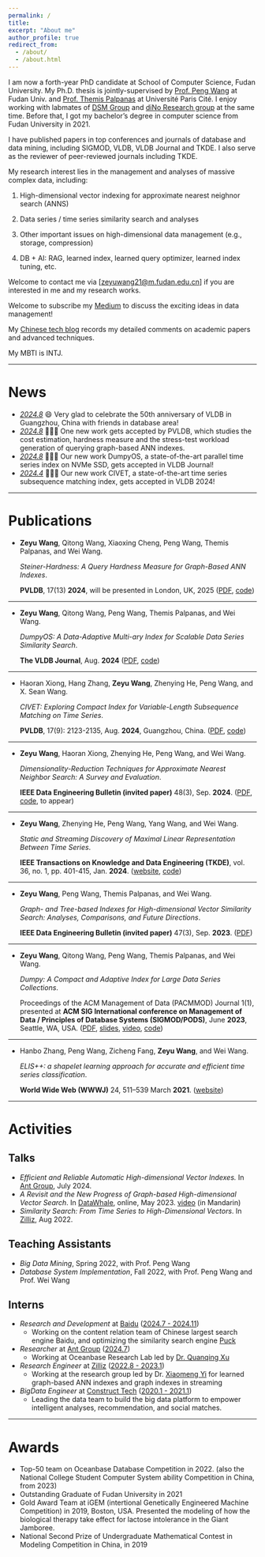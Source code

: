 ```yaml
---
permalink: /
title: 
excerpt: "About me"
author_profile: true
redirect_from: 
  - /about/
  - /about.html
---
```


<!-- # Bio -->

I am now a forth-year PhD candidate at School of Computer Science, Fudan University.
My Ph.D. thesis is jointly-supervised by [Prof. Peng Wang](https://pengwang511.github.io/project.html) at Fudan Univ. and [Prof. Themis Palpanas](https://helios2.mi.parisdescartes.fr/~themisp/) at Université Paris Cité.
I enjoy working with labmates of [DSM Group](https://github.com/DSM-fudan) and [diNo Research group](https://dino.mi.parisdescartes.fr/) at the same time.
Before that, I got my bachelor’s degree in computer science from Fudan University in 2021.

I have published papers in top conferences and journals of database and data mining, including SIGMOD, VLDB, VLDB Journal and TKDE. I also serve as the reviewer of peer-reviewed journals including TKDE. 


My research interest lies in the management and analyses of massive complex data, including:

1) High-dimensional vector indexing for approximate nearest neighnor search (ANNS)

2) Data series / time series similarity search and analyses

3) Other important issues on high-dimensional data management (e.g., storage, compression)

4) DB + AI: RAG, learned index, learned query optimizer, learned index tuning, etc.

Welcome to contact me via [zeyuwang21@m.fudan.edu.cn] if you are interested in me and my research works.

Welcome to subscribe my [Medium](https://medium.com/@caucherw) to discuss the exciting ideas in data management!

My [Chinese tech blog](https://www.jianshu.com/u/d015902c6d09) records my detailed comments on academic papers and advanced techniques.

My MBTI is INTJ.

---



# News

- *<u>2024.8</u>* 😄 Very glad to celebrate the 50th anniversary of VLDB in Guangzhou, China with friends in database area!
- *<u>2024.8</u>* 🎉🎉🎉 One new work gets accepted by PVLDB, which studies the cost estimation, hardness measure and the stress-test workload generation of querying graph-based ANN indexes.
- *<u>2024.8</u>* 🎉🎉🎉 Our new work DumpyOS, a state-of-the-art parallel time series index on NVMe SSD, gets accepted in VLDB Journal!
- *<u>2024.4</u>* 🎉🎉🎉 Our new work CIVET, a state-of-the-art time series subsequence matching index, gets accepted in VLDB 2024!

---



# Publications

- **Zeyu Wang**, Qitong Wang, Xiaoxing Cheng, Peng Wang, Themis Palpanas, and Wei Wang. 

  *$Steiner$-Hardness: A Query Hardness Measure for Graph-Based ANN Indexes*. 

  **PVLDB**, 17(13) **2024**, will be presented in London, UK, 2025 ([PDF](https://arxiv.org/pdf/2408.13899), [code](https://github.com/CaucherWang/Steiner-hardness))

---

- **Zeyu Wang**, Qitong Wang, Peng Wang, Themis Palpanas, and Wei Wang. 

  *DumpyOS: A Data-Adaptive Multi-ary Index for Scalable Data Series Similarity Search*. 

  **The VLDB Journal**, Aug. **2024** ([PDF](https://helios2.mi.parisdescartes.fr/~themisp/publications/vldbj24-dumpyos.pdf), [code](https://github.com/DSM-fudan/DumpyOS))

---

- Haoran Xiong, Hang Zhang, **Zeyu Wang**, Zhenying He, Peng Wang, and X. Sean Wang. 

  *CIVET: Exploring Compact Index for Variable-Length Subsequence Matching on Time Series*. 

  **PVLDB**, 17(9): 2123-2135, Aug. **2024**, Guangzhou, China. ([PDF](https://www.vldb.org/pvldb/vol17/p2123-he.pdf), [code](https://github.com/hrxiong/CIVET)) 


---

- **Zeyu Wang**, Haoran Xiong, Zhenying He, Peng Wang, and Wei Wang. 

  *Dimensionality-Reduction Techniques for Approximate Nearest Neighbor Search: A Survey and Evaluation*. 

  **IEEE Data Engineering Bulletin (invited paper)** 48(3), Sep. **2024**. ([PDF](https://arxiv.org/pdf/2403.13491.pdf), [code](https://github.com/CaucherWang/Fudist), to appear)

---

- **Zeyu Wang**, Zhenying He, Peng Wang, Yang Wang, and Wei Wang. 

  *Static and Streaming Discovery of Maximal Linear Representation Between Time Series*. 

  **IEEE Transactions on Knowledge and Data Engineering (TKDE)**, vol. 36, no. 1, pp. 401-415, Jan. **2024**. ([website](https://ieeexplore.ieee.org/abstract/document/10155259), [code](https://github.com/DSM-fudan/LR-miner))

---

- **Zeyu Wang**, Peng Wang, Themis Palpanas, and Wei Wang. 

  *Graph- and Tree-based Indexes for High-dimensional Vector Similarity Search: Analyses, Comparisons, and Future Directions*. 

  **IEEE Data Engineering Bulletin (invited paper)** 47(3), Sep. **2023**. ([PDF](http://sites.computer.org/debull/A23sept/p3.pdf))

---

- **Zeyu Wang**, Qitong Wang, Peng Wang, Themis Palpanas, and Wei Wang. 

  *Dumpy: A Compact and Adaptive Index for Large Data Series Collections*. 

  Proceedings of the ACM Management of Data (PACMMOD) Journal 1(1), presented at **ACM SIG International conference on Management of Data / Principles of Database Systems (SIGMOD/PODS)**, June **2023**, Seattle, WA, USA. ([PDF](https://helios2.mi.parisdescartes.fr/~themisp/publications/sigmod23-dumpy.pdf), [slides](https://helios2.mi.parisdescartes.fr/~themisp/publications/sigmod23-dumpy-slides.pdf), [video](https://files.atypon.com/acm/99f6febc21ad6c5a979f504caf188d9a), [code](https://github.com/DSM-fudan/Dumpy))

---

- Hanbo Zhang, Peng Wang, Zicheng Fang, **Zeyu Wang**, and Wei Wang. 

  *ELIS++: a shapelet learning approach for accurate and efficient time series classification*. 

  **World Wide Web (WWWJ)** 24, 511–539 March **2021**. ([website](https://link.springer.com/article/10.1007/s11280-020-00856-1))

---



# Activities



## Talks

- *Efficient and Reliable Automatic High-dimensional Vector Indexes.* In [Ant Group](https://www.antgroup.com/), July 2024.
- *A Revisit and the New Progress of Graph-based High-dimensional Vector Search*. In [DataWhale](https://github.com/datawhalechina), online, May 2023. [video](https://www.bilibili.com/video/BV1xk4y1i7Um/?share_source=copy_web&vd_source=886f9cce80c2c25431ff33e1d092d984) (in Mandarin)
- *Similarity Search: From Time Series to High-Dimensional Vectors*. In [Zilliz](https://zilliz.com/), Aug 2022. 



## Teaching Assistants

- *Big Data Mining*, Spring 2022, with Prof. Peng Wang
- *Database System Implementation*, Fall 2022, with Prof. Peng Wang and Prof. Wei Wang



## Interns

- *Research and Development* at [Baidu](https://www.baidu.com/) (<u>2024.7 - 2024.11</u>)
  - Working on the content relation team of Chinese largest search engine Baidu, and optimizing the similarity search engine [Puck](https://github.com/baidu/puck)
- *Researcher* at [Ant Group](https://www.antgroup.com/) (<u>2024.7</u>)
  - Working at Oceanbase Research Lab led by [Dr. Quanqing Xu](https://scholar.google.com.hk/citations?hl=en&user=MZbfc1IAAAAJ) 
- *Research Engineer* at [Zilliz](https://zilliz.com/) (<u>2022.8 - 2023.1</u>)
  - Working at the research group led by Dr. [Xiaomeng Yi](https://scholar.google.com/citations?user=j9GZDm8AAAAJ&hl=en) for learned graph-based ANN indexes and graph indexes in streaming 
- *BigData Engineer* at [Construct Tech](https://www.litatom.com/#/) (<u>2020.1 - 2021.1</u>)
  - Leading the data team to build the big data platform to empower intelligent analyses, recommendation, and social matches.

---



# Awards

- Top-50 team on Oceanbase Database Competition in 2022. (also the National College Student Computer System ability Competition in China, from 2023)
- Outstanding Graduate of Fudan University in 2021
- Gold Award Team at iGEM (intertional Genetically Engineered Machine Competition) in 2019, Boston, USA. Presented the modeling of how the biological therapy take effect for lactose intolerance in the Giant Jamboree.
- National Second Prize of Undergraduate Mathematical Contest in Modeling Competition in China, in 2019
